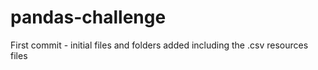 # pandas-challenge

First commit - initial files and folders added including the .csv resources files

